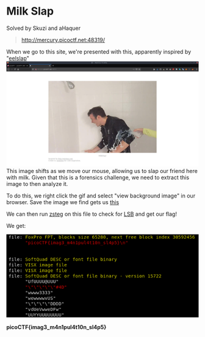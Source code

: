 # Milk Slap
Solved by Skuzi and aHaquer

> http://mercury.picoctf.net:48319/

When we go to this site, we're presented with this, apparently inspired by "[eelslap](http://eelslap.com/)"
![image](pics/milkslap.png)
This image shifts as we move our mouse, allowing us to slap our friend here with milk.
Given that this is a forensics challenge, we need to extract this image to then analyze it.

To do this, we right click the gif and select "view background image" in our browser.
Save the image we find gets us [this](pics/milkslap-long.png)

We can then run [zsteg](https://github.com/zed-0xff/zsteg) on this file to check for [LSB](https://www.boiteaklou.fr/Steganography-Least-Significant-Bit.html) and get our flag!

We get:

![image](pics/milkslap-zsteg.png)

**picoCTF{imag3_m4n1pul4t10n_sl4p5}**